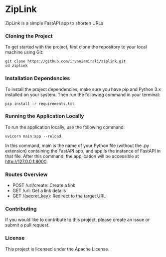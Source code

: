 # ZipLink

ZipLink is a simple FastAPI app to shorten URLs

### Cloning the Project
To get started with the project, first clone the repository to your local machine using Git:

```shell
git clone https://github.com/irvaniamirali/ziplink.git
cd ziplink
```

### Installation Dependencies
To install the project dependencies, make sure you have pip and Python 3.x installed on your system. Then run the following command in your terminal:

```shell
pip install -r requirements.txt
```

### Running the Application Locally
To run the application locally, use the following command:

```shell
uvicorn main:app --reload
```

In this command, main is the name of your Python file (without the .py extension) containing the FastAPI app, and app is the instance of FastAPI in that file. After this command, the application will be accessible at http://127.0.0.1:8000.

### Routes Overview
- POST /url/create: Create a link
- GET /url: Get a link details
- GET /{secret_key}: Redirect to the target URL

### Contributing
If you would like to contribute to this project, please create an issue or submit a pull request.

### License
This project is licensed under the Apache License.
